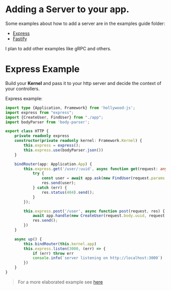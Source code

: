 # Adding a Server to your app.

Some examples about how to add a server are in the examples guide folder:

- [Express](https://github.com/jorge07/hollywood/tree/master/examples/guide/chapter-4/express)
- [Fastify](https://github.com/jorge07/hollywood/tree/master/examples/guide/chapter-4/fastify)

I plan to add other examples like gRPC and others.

# Express Example

Build your **Kernel** and pass it to your http server and decide the context of your controllers.

Express example:

```typescript
import type {Application, Framework} from 'hollywood-js';
import express from "express";
import {CreateUser, FindUser} from "./app";
import bodyParser from 'body-parser';

export class HTTP {
    private readonly express
    constructor(private readonly kernel: Framework.Kernel) {
        this.express = express();
        this.express.use(bodyParser.json())
    }

    bindRouter(app: Application.App) {
        this.express.get('/user/:uuid', async function get(request: any, res) {
            try {
                const user = await app.ask(new FindUser(request.params.uuid));
                res.send(user);
            } catch (err) {
                res.status(404).send();
            }
        });

        this.express.post('/user', async function post(request, res) {
            await app.handle(new CreateUser(request.body.uuid, request.body.username));
            res.send();
        })
    }

    async up() {
        this.bindRouter(this.kernel.app)
        this.express.listen(3000, (err) => {
            if (err) throw err
            console.info(`server listening on http://localhost:3000`)
        })
    }
}
```

> For a more elaborated example see [here](https://github.com/jorge07/billing-api/tree/master/src/Apps/HTTP)

